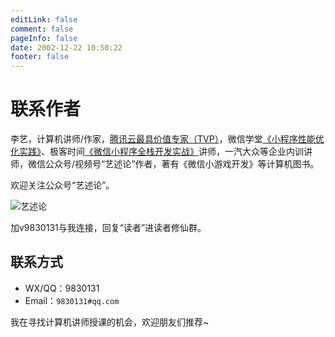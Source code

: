 ```yaml
---
editLink: false
comment: false
pageInfo: false
date: 2002-12-22 10:50:22
footer: false
---
```

# 联系作者

李艺，计算机讲师/作家，[腾讯云最具价值专家（TVP）](https://cloud.tencent.com/tvp/124)，微信学堂[《小程序性能优化实践》](https://developers.weixin.qq.com/community/business/course/000606628dc2e86dc0ddcbb115940d)、极客时间[《微信小程序全栈开发实战》](http://gk.link/a/10AdC)讲师，一汽大众等企业内训讲师，微信公众号/视频号“艺述论”作者，著有《微信小游戏开发》等计算机图书。

欢迎关注公众号“艺述论”。

![艺述论](/yslqrcode.jpg)

加v9830131与我连接，回复“读者”进读者修仙群。

## 联系方式

- WX/QQ：9830131
- Email：`9830131#qq.com`

我在寻找计算机讲师授课的机会，欢迎朋友们推荐~